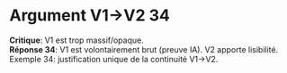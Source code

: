 # Argument V1→V2 34
**Critique**: V1 est trop massif/opaque.  
**Réponse 34**: V1 est volontairement brut (preuve IA). V2 apporte lisibilité.  
Exemple 34: justification unique de la continuité V1→V2.
